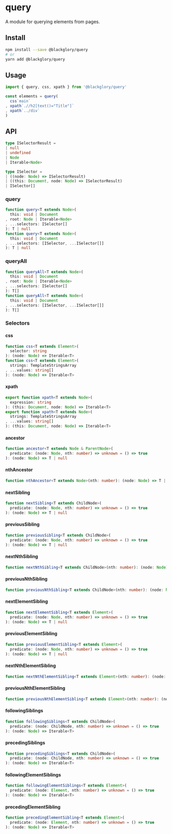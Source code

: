 # query

A module for querying elements from pages.

## Install

```sh
npm install --save @blackglory/query
# or
yarn add @blackglory/query
```

## Usage

```ts
import { query, css, xpath } from '@blackglory/query'

const elements = query(
  css`main`
, xpath`.//h2[text()="Title"]`
, xpath`../div`
)
```

## API

```ts
type ISelectorResult =
| null
| undefined
| Node
| Iterable<Node>

type ISelector =
| ((node: Node) => ISelectorResult)
| ((this: Document, node: Node) => ISelectorResult)
| ISelector[]
```

### query

```ts
function query<T extends Node>(
  this: void | Document
, root: Node | Iterable<Node>
, ...selectors: ISelector[]
): T | null
function query<T extends Node>(
  this: void | Document
, ...selectors: [ISelector, ...ISelector[]]
): T | null
```

### queryAll

```ts
function queryAll<T extends Node>(
  this: void | Document
, root: Node | Iterable<Node>
, ...selectors: ISelector[]
): T[]
function queryAll<T extends Node>(
  this: void | Document
, ...selectors: [ISelector, ...ISelector[]]
): T[]
```

### Selectors

#### css

```ts
function css<T extends Element>(
  selector: string
): (node: Node) => Iterable<T>
function css<T extends Element>(
  strings: TemplateStringsArray
, ...values: string[]
): (node: Node) => Iterable<T>
```

#### xpath

```ts
export function xpath<T extends Node>(
  expression: string
): (this: Document, node: Node) => Iterable<T>
export function xpath<T extends Node>(
  strings: TemplateStringsArray
, ...values: string[]
): (this: Document, node: Node) => Iterable<T>
```

#### ancestor

```ts
function ancestor<T extends Node & ParentNode>(
  predicate: (node: Node, nth: number) => unknown = () => true
): (node: Node) => T | null
```

#### nthAncestor

```ts
function nthAncestor<T extends Node>(nth: number): (node: Node) => T | null
```

#### nextSibling

```ts
function nextSibling<T extends ChildNode>(
  predicate: (node: Node, nth: number) => unknown = () => true
): (node: Node) => T | null
```

#### previousSibling

```ts
function previousSibling<T extends ChildNode>(
  predicate: (node: Node, nth: number) => unknown = () => true
): (node: Node) => T | null
```

#### nextNthSibling

```ts
function nextNthSibling<T extends ChildNode>(nth: number): (node: Node) => T | null
```

#### previousNthSibling

```ts
function previousNthSibling<T extends ChildNode>(nth: number): (node: Node) => T | null
```

#### nextElementSibling

```ts
function nextElementSibling<T extends Element>(
  predicate: (node: Node, nth: number) => unknown = () => true
): (node: Node) => T | null
```

#### previousElementSibling

```ts
function previousElementSibling<T extends Element>(
  predicate: (node: Node, nth: number) => unknown = () => true
): (node: Node) => T | null
```

#### nextNthElementSibling

```ts
function nextNthElementSibling<T extends Element>(nth: number): (node: Node) => T | null
```

#### previousNthElementSibling

```ts
function previousNthElementSibling<T extends Element>(nth: number): (node: Node) => T | null
```

#### followingSiblings

```ts
function followingSiblings<T extends ChildNode>(
  predicate: (node: ChildNode, nth: number) => unknown = () => true
): (node: Node) => Iterable<T>
```

#### precedingSiblings

```ts
function precedingSiblings<T extends ChildNode>(
  predicate: (node: ChildNode, nth: number) => unknown = () => true
): (node: Node) => Iterable<T>
```

#### followingElementSiblings

```ts
function followingElementSiblings<T extends Element>(
  predicate: (node: Element, nth: number) => unknown = () => true
): (node: Node) => Iterable<T>
```

#### precedingElementSibling

```ts
function precedingElementSibling<T extends Element>(
  predicate: (node: Element, nth: number) => unknown = () => true
): (node: Node) => Iterable<T>
```
